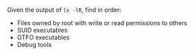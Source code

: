 
Given the output of `ls -lR`, find in order:
 - Files owned by root with write or read permissions to others
 - SUID executables
 - GTFO executables
 - Debug tools

